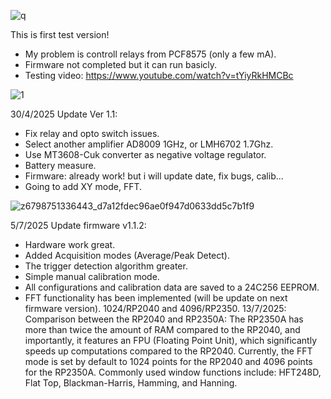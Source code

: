 

![q](https://github.com/user-attachments/assets/ce25b431-6d24-49e7-9251-946a20a0c16d)


This is first test version!
- My problem is controll relays from PCF8575 (only a few mA).
- Firmware not completed but it can run basicly.
- Testing video: https://www.youtube.com/watch?v=tYiyRkHMCBc




![1](https://github.com/user-attachments/assets/7b3e4b2d-10e7-48e6-b6e0-9fb43e72fd99)




30/4/2025 Update Ver 1.1:
- Fix relay and opto switch issues.
- Select another amplifier AD8009 1GHz, or LMH6702 1.7Ghz.
- Use MT3608-Cuk converter as negative voltage regulator.
- Battery measure.
- Firmware: already work! but i will update date, fix bugs, calib...
- Going to add XY mode, FFT.



![z6798751336443_d7a12fdec96ae0f947d0633dd5c7b1f9](https://github.com/user-attachments/assets/1238477a-fde3-46bb-89a7-b2a209813ea6)




5/7/2025 Update firmware v1.1.2:
- Hardware work great.
- Added Acquisition modes (Average/Peak Detect).
- The trigger detection algorithm greater.
- Simple manual calibration mode.
- All configurations and calibration data are saved to a 24C256 EEPROM.
- FFT functionality has been implemented (will be update on next firmware version). 1024/RP2040  and 4096/RP2350.
  13/7/2025:
        Comparison between the RP2040 and RP2350A: The RP2350A has more than twice the amount of RAM compared to the RP2040, and importantly, it features an FPU (Floating Point Unit), which significantly speeds up computations compared to the RP2040. Currently, the FFT mode is set by default to 1024 points for the RP2040 and 4096 points for the RP2350A. Commonly used window functions include: HFT248D, Flat Top, Blackman-Harris, Hamming, and Hanning.
